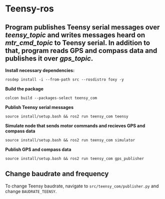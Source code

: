 # Teensy-ros

## Program publishes Teensy serial messages over <i>teensy_topic</i> and writes messages heard on <i>mtr_cmd_topic</i> to Teensy serial. In addition to that, program reads GPS and compass data and publishes it over <i>gps_topic</i>.

<b>Install necessary dependencies:</b>
```
rosdep install -i --from-path src --rosdistro foxy -y
```

<b>Build the package</b>
```
colcon build --packages-select teensy_com
```

<b>Publish Teensy serial messages</b>
```
source install/setup.bash && ros2 run teensy_com teensy
```

<b>Simulate node that sends motor commands and recieves GPS and compass data</b>
```
source install/setup.bash && ros2 run teensy_com simulator
```

<b>Publish GPS and compass data</b>
```
source install/setup.bash && ros2 run teensy_com gps_publisher
```

## Change baudrate and frequency
To change Teensy baudrate, navigate to ```src/teensy_com/publisher.py``` and change ```BAUDRATE_TEENSY```.

